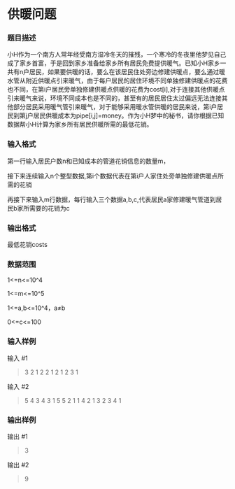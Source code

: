 # 供暖问题
### 题目描述
小H作为一个南方人常年经受南方湿冷冬天的摧残，一个寒冷的冬夜里他梦见自己成了家乡首富，于是回到家乡准备给家乡所有居民免费提供暖气。已知小H家乡一共有n户居民，如果要供暖的话，要么在该居民住处旁边修建供暖点，要么通过暖水管从附近供暖点引来暖气，由于每户居民的居住环境不同单独修建供暖点的花费也不同，在第i户居民旁单独修建供暖点供暖的花费为cost[i],对于连接其他供暖点引来暖气来说，环境不同成本也是不同的，甚至有的居民居住太过偏远无法连接其他部分居民采用暖气管引来暖气，对于能够采用暖水管供暖的居民来说，第i户居民到第j户居民供暖成本为pipe[i,j]=money。作为小H梦中的秘书，请你根据已知数据帮小H计算为家乡所有居民供暖所需的最低花销。

### 输入格式
第一行输入居民户数n和已知成本的管道花销信息的数量m，

接下来连续输入n个整型数据,第i个数据代表在第i户人家住处旁单独修建供暖点所需的花销

再接下来输入m行数据，每行输入三个数据a,b,c,代表居民a家修建暖气管道到居民b家所需要的花销为c

### 输出格式
最低花销costs

### 数据范围
1<=n<=10^4

1<=m<=10^5

1<=a,b<=10^4，a≠b

0<=c<=100

### 输入样例
输入 #1

> 3 2 
> 1 2 2
> 1 2 1
> 2 3 1

输入 #2

> 5 4
> 3 4 3 1 5
> 5 2 1
> 1 4 2
> 1 3 2
> 3 4 1

### 输出样例

输出 #1

> 3 

输出 #2

> 9
